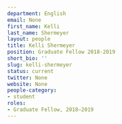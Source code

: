 ```yaml
---
department: English
email: None
first_name: Kelli
last_name: Shermeyer
layout: people
title: Kelli Shermeyer
position: Graduate Fellow 2018-2019
short_bio: ''
slug: kelli-shermeyer
status: current
twitter: None
website: None
people-category:
- student
roles:
- Graduate Fellow, 2018–2019
---
```



